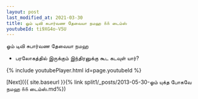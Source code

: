 ```yaml
---
layout: post
last_modified_at: 2021-03-30
title: ஓம் டிவி சுபார்வண தேவையா நமஹ ௧௧ டைம்ஸ்
youtubeId: ti9XG4o-V5U
---
```

 
 
 ஓம் டிவி சுபார்வண தேவையா நமஹ  
 
 -  பரலோகத்தில் இருக்கும் இந்திரனுக்கு கூட கடவுள் யார்? 
 
  
 
  
 
 
 
 
 
 


{% include youtubePlayer.html id=page.youtubeId %}
 
[Next]({{ site.baseurl }}{% link  split1/_posts/2013-05-30-ஓம் யுக்த போகவே நமஹ ௧௧ டைம்ஸ்.md%})
 
